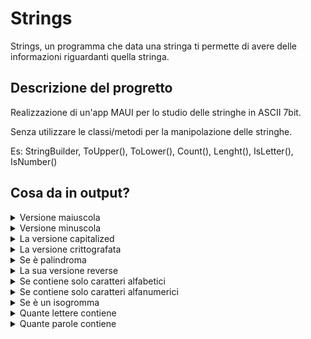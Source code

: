 # Strings

Strings, un programma che data una stringa ti permette di avere delle informazioni riguardanti quella stringa.

## Descrizione del progretto

Realizzazione di un'app MAUI per lo studio delle stringhe in ASCII 7bit.

Senza utilizzare le classi/metodi per la manipolazione delle stringhe.

Es:
StringBuilder, ToUpper(), ToLower(), Count(), Lenght(), IsLetter(), IsNumber()

## Cosa da in output?
  
<details>
<summary>Versione maiuscola</summary>

```c#
public string txtUpper(string TextIn)
{
    char[] txtCharArray = TextIn.ToCharArray();

    for (int i = 0; i < lenght; i++)
        if ((txtCharArray[i] >= 'a') && (txtCharArray<= 'z'))
        {
            int charInt = (int)txtCharArray[i] & 0x5f;
            txtCharArray[i] = (char)charInt;
        }

    return new string(txtCharArray);
}
```

Questo metodo riceve una stringa di input, la converte in un array di caratteri e poi scorre il vettore per controllare se ci sono caratteri minuscoli. Se trova un carattere minuscolo, lo converte in maiuscolo e lo sostituisce nell'array di caratteri. Infine, restituisce la stringa con tutti i caratteri maiuscoli.

</details>

<details>
<summary>Versione minuscola</summary>

```c#
public string txtLower(string TextIn)
{
    char[] txtCharArray = TextIn.ToCharArray();

    for (int i = 0; i < lenght; i++)
        if ((txtCharArray[i] >= 'A') && (txtCharArray[i] <= 'Z'))
        {
            int cInt = (int)txtCharArray[i] | 0x20;
            txtCharArray[i] = (char)cInt;
        }

    return new string(txtCharArray);
}
```

Questo metodo riceve una stringa di input, la converte in un array di caratteri e poi scorre il vettore per controllare se ci sono caratteri maiuscoli. Se trova un carattere maiuscolo, lo converte in minuscolo e lo sostituisce nell'array di caratteri. Infine, restituisce la stringa con tutti i caratteri minuscoli.

</details>

<details>
<summary> La versione capitalized</summary>

```c#
public string txtCapitalized(string TextIn)
{
    char[] txtCharArray = txtLower(TextIn).ToCharArray();

    if ((lenght != 0) && (txtCharArray[0] >= 'a') && (txtCharArray[0] <= 'z'))
    {
        int charInt = (int)txtCharArray[0] & 0x5f;
        txtCharArray[0] = (char)charInt;
    }

    for (int i = 0; i < lenght - 1; i++)
        if (((txtCharArray[i + 1] >= 'a') && (txtCharArray[i + 1] <= 'z'))txtCharArray[i] == ' ')
        {
            int charInt = (int)txtCharArray[i + 1] & 0x5f;
            txtCharArray[i + 1] = (char)charInt;
        }

    return new string(txtCharArray);
}
```

Questo metodo riceve una stringa di input, la converte in un array di caratteri, rende tutti i caratteri minuscoli, poi modifica solo la prima lettera di ogni parola per renderla maiuscola, infine restituisce la stringa capitalizzata.

</details>

<details>
<summary> La versione crittografata</summary>

```c#
public string encryptedWord(string TextIn) 
{
    char[] txtCharArray = TextIn.ToCharArray();
  
    for (int i = 0; i < lenght; i++)
    {   
        int charInt = (int)txtCharArray[i] ^ 0xAA;
        txtCharArray[i] = (char)charInt;
    }

    return new string(txtCharArray);
}
```

Questo metodo riceve una stringa di input, la converte in un array di caratteri e poi crittografa ogni carattere usando un'operazione bitwise XOR con il valore esadecimale 0xAA (170 in decimale).

</details>

<details>
<summary> Se è palindroma</summary>

```c#
public bool txtPalindrome(string TextIn)
{
  if (lenght == 0)
    return false;

  return (splittedWord(txtLower(TextIn)) == splittedWord(txtLower(txtReverse(TextIn))) && !havePuntaction(TextIn));
}
```

Questo metodo prende in input una stringa TextIn e restituisce un valore booleano che indica se la stringa è palindroma o meno. La funzione utilizza altre funzioni definite all'interno del codice:

- "splittedWord" suddivide la stringa in parole separate da spazi;
- "txtLower" trasforma la stringa in input in minuscolo;
- "txtReverse" restituisce la stringa in input con le sue lettere in ordine inverso;
- "havePuntaction" controlla se la stringa in input contiene segni di punteggiatura

</details>

<details>
<summary>La sua versione reverse</summary>

```c#
public string txtReverse(string TextIn)
{
    char[] txtCharArray = TextIn.ToCharArray();

    for (int i = 0; i < lenght / 2; i++){
        char tmp = txtCharArray[i];
        txtCharArray[i] = txtCharArray[lenght - i - 1];
        txtCharArray[lenght - i - 1] = tmp;
    }
    
    return new string(txtCharArray);
}
```

Questo metodo prende un input una stringa TextIn come input e restituisce la stessa stringa ma con i caratteri invertiti nell'ordine. Ad esempio, la stringa "hello" diventerà "olleh".

</details>

<details>
<summary> Se contiene solo caratteri alfabetici</summary>

```c#
public bool onlyAlphabet(string TextIn)
{
    if (lenght == 0)
        return false;

    char[] txtCharArray = TextIn.ToCharArray();

    for (int i = 0; i < lenght; i++)
        if (!(isLetter(txtCharArray[i])))
            return false;

    return true;
}
```

Questo metodo prende in input una stringa e controlla se la stringa contiene solo lettere dell'alfabeto (sia maiuscole che minuscole). La funzione utilizza un'altra funzione definita all'interno del codice:

- "isLetter" controlla che il carattere è una lettera

</details>

<details>
<summary> Se contiene solo caratteri alfanumerici</summary>

```c#
public bool onlyAlphanumeric(string TextIn)
{
    if (lenght == 0)
        return false;

    char[] txtCharArray = TextIn.ToCharArray();

    for (int i = 0; i < lenght; i++)
        if (!(isLetter(txtCharArray[i]) || isNumber(txtCharArray[i])))
            return false;

    return true;
}
```

Questo metodo prende in input una stringa e controlla se la stringa contiene solo lettere dell'alfabeto (sia maiuscole che minuscole) o numeri. La funzione utilizza altre funzioni definite all'interno del codice:

- "isLetter" controlla che il carattere è una lettera;
- "isNumber" controlla che il carattere è un numero

</details>

<details>
<summary> Se è un isogromma</summary>

```c#
public bool isIsogram(string TextIn) 
{
    char[] txtCharArray = TextIn.ToCharArray();

    for (int i = 0; i < lenght - 1; i++)
        for (int j = i + 1; j < lenght; j++)
            if (txtCharArray[i] == txtCharArray[j])
                return false;

    return true;
}
```

Questo metodo prende in input una stringa e controlla se la stringa è un isogramma, ovvero una parola in cui ogni lettera appare una sola volta.
</details>

<details>
<summary> Quante lettere contiene</summary>

```c#
public int qtbLetter(string TextIn)
{
    char[] txtCharArray = TextIn.ToCharArray();

    int retVal = 0;

    for (int i = 0; i < lenght; i++)
        if (isLetter(txtCharArray[i]))
            retVal++;
            
    return retVal;
}
```

Questo metodo prende in input una stringa TextIn e conta il numero di lettere presenti al suo interno. La funzione utilizza un'altra funzione definita all'interno del codice:

- "isLetter" controlla che il carattere è una lettera

</details>

<details>
<summary> Quante parole contiene</summary>

```c#
public int qtbWord(string TextIn)
{
    char[] txtCharArray = TextIn.ToCharArray();
    int retVal = 0;

    for (int i = 0; i < lenght - 1; i++)
        if ((isLetter(txtCharArray[i + 1])) && txtCharArray[i] == ' ')
            retVal++;

    if (isLetter(txtCharArray[0]))
        retVal++;
        
    return retVal;
}
```

Questo metodo prende una stringa in input e conta il numero di parole all'interno di essa.La funzione utilizza un'altra funzione definita all'interno del codice:

- "isLetter" controlla che il carattere è una lettera

</details>
